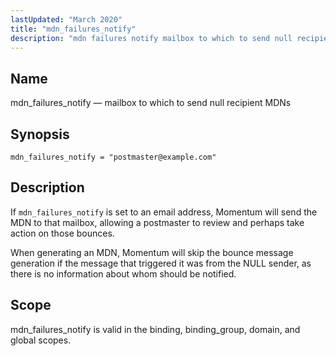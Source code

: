```yaml
---
lastUpdated: "March 2020"
title: "mdn_failures_notify"
description: "mdn failures notify mailbox to which to send null recipient MD Ns mdn failures notify postmaster example com If mdn failures notify is set to an email address Momentum will send the MDN to that mailbox allowing a postmaster to review and perhaps take action on those bounces When generating..."
---
```


<a name="conf.ref.mdn_failures_notify"></a> 
## Name

mdn_failures_notify — mailbox to which to send null recipient MDNs

## Synopsis

`mdn_failures_notify = "postmaster@example.com"`

<a name="idp25395344"></a> 
## Description

If `mdn_failures_notify` is set to an email address, Momentum will send the MDN to that mailbox, allowing a postmaster to review and perhaps take action on those bounces.

When generating an MDN, Momentum will skip the bounce message generation if the message that triggered it was from the NULL sender, as there is no information about whom should be notified.

<a name="idp25398368"></a> 
## Scope

mdn_failures_notify is valid in the binding, binding_group, domain, and global scopes.
